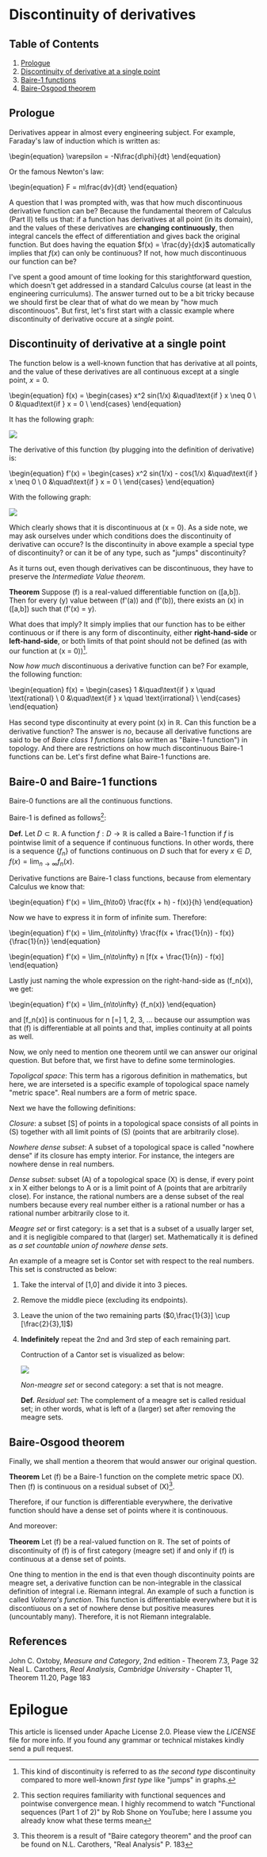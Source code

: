 # Discontinuity of derivatives

## Table of Contents

1.  [Prologue](#org6b1a708)
2.  [Discontinuity of derivative at a single point](#org28f616f)
3.  [Baire-1 functions](#org693b0bd)
4.  [Baire-Osgood theorem](#org1922c46)

<a id="org6b1a708"></a>

## Prologue

Derivatives appear in almost every engineering subject.
For example, Faraday's law of induction which is written as:

\begin{equation}
  \varepsilon = -N\frac{d\phi}{dt}
\end{equation}

Or the famous Newton's law:

\begin{equation}
  F = m\frac{dv}{dt}
\end{equation}

A question that I was prompted with, was that how much discontinuous derivative function can be?
Because the fundamental theorem of Calculus (Part II) tells us that:
if a function has derivatives at all point (in its domain), and the values of these derivatives are **changing continuously**, then integral cancels the effect of differentiation and gives back the original function.
But does having the equation $f(x) = \frac{dy}{dx}$ automatically implies that $f(x)$ can only be continuous? 
If not, how much discontinuous our function can be?

I've spent a good amount of time looking for this starightforward question, which doesn't get addressed in a standard Calculus course (at least in the engineering curriculums).
The answer turned out to be a bit tricky because we should first be clear that of what do we mean by "how much discontinouos".
But first, let's first start with a classic example where discontinuity of derivative occure at a *single* point.


<a id="org28f616f"></a>

## Discontinuity of derivative at a single point

The function below is a well-known function that has derivative at all points, and the value of these derivatives are all continuous except at a single point, $x = 0$.

\begin{equation}
f(x) = 
     \begin{cases}
       x^2 sin(1/x) &\quad\text{if } x \neq 0 \\
       0 &\quad\text{if } x = 0 \\
     \end{cases}
\end{equation}

It has the following graph:

![](./img/figure1.png)

The derivative of this function (by plugging into the definition of derivative) is:

\begin{equation}
f'(x) = 
     \begin{cases}
       x^2 sin(1/x) - cos(1/x) &\quad\text{if } x \neq 0 \\
       0 &\quad\text{if } x = 0 \\
     \end{cases}
\end{equation}

With the following graph:

![](./img/figure2.png)

Which clearly shows that it is discontinuous at \(x = 0\).
As a side note, we may ask ourselves under which conditions does the discontinuity of derivative can occure?
Is the discontinuity in above example a special type of discontinuity?
or can it be of any type, such as "jumps" discontinuity?

As it turns out, even though derivatives can be discontinuous,
they have to preserve the *Intermediate Value theorem*.

**Theorem** Suppose \(f\) is a real-valued differentiable function on \([a,b]\).
Then for every \(y\) value between \(f'(a)\) and \(f'(b)\), there exists an \(x\) in \([a,b]\) such that \(f'(x) = y\). 

What does that imply?
It simply implies that our function has to be either continuous or if there is any form of discontinuity, either **right-hand-side** or **left-hand-side**, or both limits of that point should not be defined
(as with our function at \(x = 0\))[^1].

Now *how much* discontinuous a derivative function can be?
For example, the following function:

\begin{equation}
f(x) = 
     \begin{cases}
       1 &\quad\text{if } x \quad \text{rational} \\
       0 &\quad\text{if } x \quad \text{irrational} \\
     \end{cases}
\end{equation}

Has second type discontinuity at every point \(x\) in $\mathbb{R}$.
Can this function be a derivative function?
The answer is *no*, because all derivative functions are said to be of *Baire class 1 functions* (also written as "Baire-1 function") in topology.
And there are restrictions on how much discontinuous Baire-1 functions can be.
Let's first define what Baire-1 functions are.

<a id="org693b0bd"></a>

## Baire-0 and Baire-1 functions

Baire-0 functions are all the continuous functions.

Baire-1 is defined as follows[^2]:

**Def.** Let $D \subset \mathbb{R}$. A function $f: D \rightarrow \mathbb{R}$ is called a Baire-1 function if $f$ is pointwise limit of a sequence if continuous functions.
In other words, there is a sequence $\{f_n\}$ of functions continuous on $D$ such that for every $x \in D$, $f(x) = \lim_{n\to\infty}{f_n(x)}$.

Derivative functions are Baire-1 class functions, because from elementary Calculus we know that:

\begin{equation}
  f'(x) = \lim_{h\to0} \frac{f(x + h) - f(x)}{h}
\end{equation}

Now we have to express it in form of infinite sum. Therefore:

\begin{equation}
  f'(x) = \lim_{n\to\infty} \frac{f(x + \frac{1}{n}) - f(x)}{\frac{1}{n}}
\end{equation}

\begin{equation}
  f'(x) = \lim_{n\to\infty} n [f(x + \frac{1}{n}) - f(x)]
\end{equation}

Lastly just naming the whole expression on the right-hand-side as \(f_n(x)\), we get:

\begin{equation}
  f'(x) = \lim_{n\to\infty} {f_n(x)}
\end{equation}

and \[f_n(x)\] is continuous for n \[=\] 1, 2, 3, &#x2026; because our assumption was that \(f\) is differentiable at all points and that, implies continuity at all points as well.

Now, we only need to mention one theorem until we can answer our original question. But before that, we first have to define some terminologies.

*Topoligcal space*: This term has a rigorous definition in mathematics, but here, we are interseted is a specific example of topological space namely "metric space".
Real numbers are a form of metric space.

Next we have the following definitions:

*Closure*: a subset \[S\] of points in a topological space consists of all points in \(S\) together with all limit points of \(S\) (points that are arbitrarily close).

*Nowhere dense subset*: A subset of a topological space is called "nowhere dense" if its closure has empty interior.
For instance, the integers are nowhere dense in real numbers.

*Dense subset*:  subset \(A\) of a topological space \(X\) is dense, if every point x in X either belongs to A or is a limit point of A (points that are arbitrarily close).
For instance, the rational numbers are a dense subset of the real numbers because every real number either is a rational number or has a rational number arbitrarily close to it.

*Meagre set* or first category: is a set that is a subset of a usually larger set, and it is negligible compared to that (larger) set.
Mathematically it is defined as *a set countable union of nowhere dense sets*.

An example of a meagre set is Contor set with respect to the real numbers.
This set is constructed as below:

1.  Take the interval of [1,0] and divide it into 3 pieces.
2.  Remove the middle piece (excluding its endpoints).
3.  Leave the union of the two remaining parts ($0,\frac{1}{3}] \cup [\frac{2}{3},1]$)
4.  **Indefinitely** repeat the 2nd and 3rd step of each remaining part.
    
    Contruction of a Cantor set is visualized as below:
    
    ![](./img/figure3.png)
    
    *Non-meagre set* or second category: a set that is not meagre.
    
    **Def.** *Residual set*: The complement of a meagre set is called residual set; in other words, what is left of a (larger) set after removing the meagre sets.


<a id="org1922c46"></a>

## Baire-Osgood theorem

Finally, we shall mention a theorem that would answer our original question.

**Theorem** Let \(f\) be a <span class="underline">Baire-1 function</span> on the <span class="underline">complete metric space</span> \(X\). Then \(f\) is continuous on a <span class="underline">residual subset</span> of \(X\)[^3].

Therefore, if our function is differentiable everywhere, the derivative function should have a dense set of points where it is continouous.

And moreover:

**Theorem** Let \(f\) be a real-valued function on $\mathbb{R}$. The set of points of discontinuity of \(f\) is of first category (meagre set) if and only if \(f\) is continuous at a dense set of points.

One thing to mention in the end is that even though discontinuity points are meagre set, a derivative function can be non-integrable in the classical definition of integral i.e. Riemann integral.
An example of such a function is called *Volterra's function*.
This function is differentiable everywhere but it is discontiuous on a set of nowhere dense but positive measures (uncountably many).
Therefore, it is not Riemann integralable.

## References
John C. Oxtoby, *Measure and Category*, 2nd edition - Theorem 7.3, Page 32
Neal L. Carothers, *Real Analysis, Cambridge University* - Chapter 11, Theorem 11.20, Page 183

[^1]: This kind of discontinuity is referred to as *the second type* discontinuity compared to more well-known *first type* like "jumps" in graphs.

[^2]: This section requires familiarity with functional sequences and pointwise convergence mean. I highly recommend to watch "Functional sequences (Part 1 of 2)" by Rob Shone on YouTube; here I assume you already know what these terms mean

[^3]: This theorem is a result of "Baire category theorem" and the proof can be found on N.L. Carothers, "Real Analysis" P. 183

# Epilogue
This article is licensed under Apache License 2.0.
Please view the *LICENSE* file for more info.
If you found any grammar or technical mistakes kindly send a pull request.
